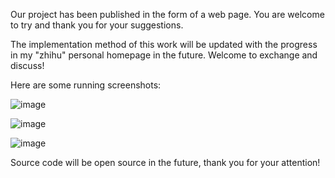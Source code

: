 Our project has been published in the form of a web page. You are welcome to try and thank you for your suggestions.

The implementation method of this work will be updated with the progress in my "zhihu" personal homepage in the future. Welcome to exchange and discuss!

Here are some running screenshots:

![image](https://github.com/wuweialways17/style-image-caption/blob/master/image/%E6%8D%95%E8%8E%B71.PNG)

![image](https://github.com/wuweialways17/style-image-caption/blob/master/image/%E6%8D%95%E8%8E%B72.PNG)

![image](https://github.com/wuweialways17/style-image-caption/blob/master/image/%E6%8D%95%E8%8E%B73.PNG)

Source code will be open source in the future, thank you for your attention!
